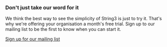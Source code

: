 <h3>Don't just take our word for it</h3>
<p>We think the best way to see the simplicity of String3 is just to try it. That's why we're offering your organisation a month's free trial. Sign up to our mailing list to be the first to know when you can start it.</p>
<p class="button register-button">
	<a href="/signup">
		Sign up for our mailing list
	</a>
</p>